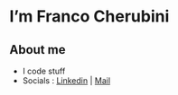 # I’m Franco Cherubini

## About me
- I code stuff
- Socials : [Linkedin](https://www.linkedin.com/in/cherubinifranco) | [Mail](cherubini.franco@hotmail.com)
